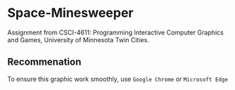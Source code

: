 # Space-Minesweeper

Assignment from CSCI-4611: Programming Interactive Computer Graphics and Games, University of Minnesota Twin Cities.

## Recommenation
To ensure this graphic work smoothly, use `Google Chrome` or `Microsoft Edge`

